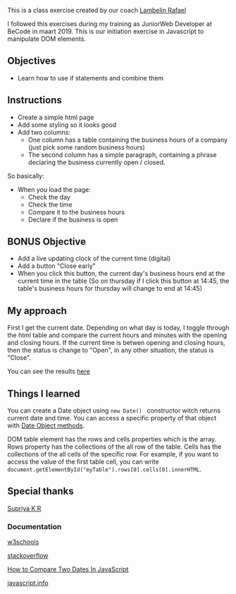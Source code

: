 This is a class exercise created by our coach [Lambelin Rafael](https://github.com/rafaello104)

I followed this exercises during my training as JuniorWeb Developer at BeCode in maart 2019.
This is our initiation exercise in Javascript to manipulate DOM elements.

## Objectives

- Learn how to use if statements and combine them 


## Instructions

- Create a simple html page
- Add some styling so it looks good
- Add two columns:
    - One column has a table containing the business hours of a company (just pick some random business hours)
    - The second column has a simple paragraph, containing a phrase declaring the business currently open / closed.
    
So basically:

- When you load the page:
    - Check the day
    - Check the time
    - Compare it to the business hours
    - Declare if the business is open
    

## BONUS Objective

- Add a live updating clock of the current time (digital)
- Add a button "Close early"
- When you click this button, the current day's business hours end at the current time in the table
(So on thursday if I click this button at 14:45, the table's business hours for thursday will change to end at 14:45)

## My approach

First I get the current date. Depending on what day is today, I toggle through the html table and compare the current hours and minutes with the opening and closing hours. If the current time is betwen opening and closing hours, then the status is change to "Open", in any other situation, the status is "Close".

You can see the results [here](https://alexandramadalina.github.io/serious-business/.)

## Things I learned

You can create a Date object using `new Date() ` constructor witch returns current date and time. You can access a specific property of that object with [Date Object methods](https://javascript.info/date).

DOM table element has the rows and cells properties which is the array. Rows property has the collections of the all row of the table. Cells has the collections of the all cells of the specific row. For example, if you want to access the value of the first table cell, you can write `document.getElementById("myTable").rows[0].cells[0].innerHTML`.

## Special thanks
[Supriya K R](https://github.com/supriyakushavar)



### Documentation

[w3schools](https://www.w3schools.com/jsref/coll_table_rows.asp)

[stackoverflow](https://stackoverflow.com/questions/26675107/javascript-dates-how-do-i-compare-the-current-date-time-against-a-recurring-eve)

[How to Compare Two Dates In JavaScript](https://www.c-sharpcorner.com/UploadFile/8911c4/how-to-compare-two-dates-using-javascript/)

[javascript.info](https://javascript.info/date)

